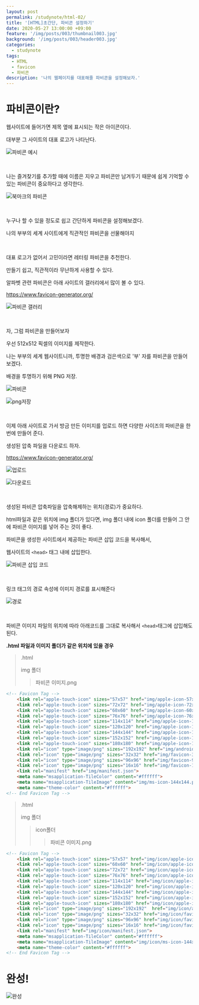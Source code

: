 ```yaml
---
layout: post
permalink: /studynote/html-02/
title: '[HTML]초간단, 파비콘 설정하기'
date: 2020-05-27 13:00:00 +09:00
feature: '/img/posts/003/thumbnail003.jpg'
background: '/img/posts/003/header003.jpg'
categories:
  - studynote
tags:
  - HTML
  - favicon
  - 파비콘
description: '나의 웹페이지를 대표해줄 파비콘을 설정해보자.'
---
```






# 파비콘이란?

웹사이트에 들어가면 제목 옆에 표시되는 작은 아이콘이다.

대부분 그 사이트의 대표 로고가 나타난다.

![파비콘 예시](/img/posts/003/favicon_ex.jpg)

​     

나는 즐겨찾기를 추가할 때에 이름은 지우고 파비콘만 남겨두기 때문에 쉽게 기억할 수 있는 파비콘이 중요하다고 생각한다.

![북마크의 파비콘](/img/posts/003/bookmark.JPG)

​    

누구나 할 수 있을 정도로 쉽고 간단하게 파비콘을 설정해보겠다.

나의 부부의 세계 사이트에게 직관적인 파비콘을 선물해야지

​    

대표 로고가 없어서 고민이라면 레터링 파비콘을 추천한다.

만들기 쉽고, 직관적이라 무난하게 사용할 수 있다.

알파벳 관련 파비콘은 아래 사이트의 갤러리에서 많이 볼 수 있다.

<https://www.favicon-generator.org/>

![파비콘 갤러리](/img/posts/003/favicon_gallery.jpg)

​    

자, 그럼 파비콘을 만들어보자

우선 512x512 픽셀의 이미지를 제작한다.

나는 부부의 세계 웹사이트니까, 투명한 배경과 검은색으로 '부' 자를 파비콘을 만들어 보겠다.

배경을 투명하기 위해 PNG 저장.

![파비콘](/img/posts/003/boo.JPG)

![png저장](/img/posts/003/png.JPG)

​     

이제 아래 사이트로 가서 방금 만든 이미지를 업로드 하면 다양한 사이즈의 파비콘을 한번에 만들어 준다.

생성된 압축 파일을 다운로드 하자.

<https://www.favicon-generator.org/>

![업로드](/img/posts/003/upload.JPG)

![다운로드](/img/posts/003/download.JPG)

​    

생성된 파비콘 압축파일을 압축해제하는 위치(경로)가 중요하다.

html파일과 같은 위치에 img 폴더가 있다면, img 폴더 내에 icon 폴더를 만들어 그 안에 파비콘 이미지를 넣어 주는 것이 좋다.

파비콘을 생성한 사이트에서 제공하는 파비콘 삽입 코드을 복사해서,

웹사이트의 `<head>` 태그 내에 삽입한다.

![파비콘 삽입 코드](/img/posts/003/code.JPG)

​      

링크 태그의 경로 속성에 이미지 경로를 표시해준다

![경로](/img/posts/003/code2.jpg)

​     

파비콘 이미지 파일의 위치에 따라 아래코드를 그대로 복사해서 `<head>`태그에 삽입해도 된다.

**.html 파일과 이미지 폴더가 같은 위치에 있을 경우**

> .html
>
> img 폴더
>
> > 파비콘 이미지.png

```html
<!-- Favicon Tag -->
    <link rel="apple-touch-icon" sizes="57x57" href="img/apple-icon-57x57.png">
    <link rel="apple-touch-icon" sizes="72x72" href="img/apple-icon-72x72.png">
    <link rel="apple-touch-icon" sizes="60x60" href="img/apple-icon-60x60.png">
    <link rel="apple-touch-icon" sizes="76x76" href="img/apple-icon-76x76.png">
    <link rel="apple-touch-icon" sizes="114x114" href="img/apple-icon-114x114.png">
    <link rel="apple-touch-icon" sizes="120x120" href="img/apple-icon-120x120.png">
    <link rel="apple-touch-icon" sizes="144x144" href="img/apple-icon-144x144.png">
    <link rel="apple-touch-icon" sizes="152x152" href="img/apple-icon-152x152.png">
    <link rel="apple-touch-icon" sizes="180x180" href="img/apple-icon-180x180.png">
    <link rel="icon" type="image/png" sizes="192x192" href="img/android-icon-192x192.png">
    <link rel="icon" type="image/png" sizes="32x32" href="img/favicon-32x32.png">
    <link rel="icon" type="image/png" sizes="96x96" href="img/favicon-96x96.png">
    <link rel="icon" type="image/png" sizes="16x16" href="img/favicon-16x16.png">
    <link rel="manifest" href="img/manifest.json">
    <meta name="msapplication-TileColor" content="#ffffff">
    <meta name="msapplication-TileImage" content="img/ms-icon-144x144.png">
    <meta name="theme-color" content="#ffffff">
<!-- End Favicon Tag -->
```

> .html
>
> img 폴더
>
> > icon폴더
> >
> > > 파비콘 이미지.png

```html
<!-- Favicon Tag -->
    <link rel="apple-touch-icon" sizes="57x57" href="img/icon/apple-icon-57x57.png">
    <link rel="apple-touch-icon" sizes="60x60" href="img/icon/apple-icon-60x60.png">
    <link rel="apple-touch-icon" sizes="72x72" href="img/icon/apple-icon-72x72.png">
    <link rel="apple-touch-icon" sizes="76x76" href="img/icon/apple-icon-76x76.png">
    <link rel="apple-touch-icon" sizes="114x114" href="img/icon/apple-icon-114x114.png">
    <link rel="apple-touch-icon" sizes="120x120" href="img/icon/apple-icon-120x120.png">
    <link rel="apple-touch-icon" sizes="144x144" href="img/icon/apple-icon-144x144.png">
    <link rel="apple-touch-icon" sizes="152x152" href="img/icon/apple-icon-152x152.png">
    <link rel="apple-touch-icon" sizes="180x180" href="img/icon/apple-icon-180x180.png">
    <link rel="icon" type="image/png" sizes="192x192"  href="img/icon/android-icon-192x192.png">
    <link rel="icon" type="image/png" sizes="32x32" href="img/icon/favicon-32x32.png">
    <link rel="icon" type="image/png" sizes="96x96" href="img/icon/favicon-96x96.png">
    <link rel="icon" type="image/png" sizes="16x16" href="img/icon/favicon-16x16.png">
    <link rel="manifest" href="img/icon/manifest.json">
    <meta name="msapplication-TileColor" content="#ffffff">
    <meta name="msapplication-TileImage" content="img/icon/ms-icon-144x144.png">
    <meta name="theme-color" content="#ffffff">
<!-- End Favicon Tag -->
```







# 완성!

![완성](/img/posts/003/end.JPG)

